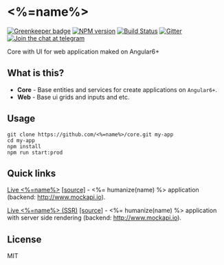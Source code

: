 # <%=name%>

[![Greenkeeper badge](https://badges.greenkeeper.io/<%=name%>/core.svg)](https://greenkeeper.io/)
[![NPM version][npm-image]][npm-url]
[![Build Status][travis-image]][travis-url]
[![Gitter][gitter-image]][gitter-url]
[![Join the chat at telegram][telegram-image]][telegram-url]

Core with UI for web application maked on Angular6+

## What is this?

- **Core** - Base entities and services for create applications on `Angular6+`.
- **Web** - Base ui grids and inputs and etc.

## Usage
```
git clone https://github.com/<%=name%>/core.git my-app
cd my-app
npm install
npm run start:prod
```

## Quick links

[Live <%=name%>](https://<%=name%>.github.io/core) [[source]](https://github.com/<%=name%>/core) - <%= humanize(name) %> application (backend: http://www.mockapi.io).

[Live <%=name%> (SSR)](https://<%=name%>.herokuapp.com) [[source]](https://github.com/<%=name%>/core) - <%= humanize(name) %> application with server side rendering (backend: http://www.mockapi.io).

## License

MIT

[travis-image]: https://travis-ci.org/<%=name%>/core.svg?branch=master
[travis-url]: https://travis-ci.org/<%=name%>/core
[gitter-image]: https://img.shields.io/gitter/room/<%=name%>/core.js.svg
[gitter-url]: https://gitter.im/<%=name%>/core
[npm-image]: https://badge.fury.io/js/%40<%=name%>%2Fweb.svg
[npm-url]: https://npmjs.org/package/@<%=name%>/web
[dependencies-image]: https://david-dm.org/<%=name%>/core/status.svg
[dependencies-url]: https://david-dm.org/<%=name%>/core
[telegram-image]: https://img.shields.io/badge/chat-telegram-blue.svg?maxAge=2592000
[telegram-url]: https://t.me/<%=name%>
